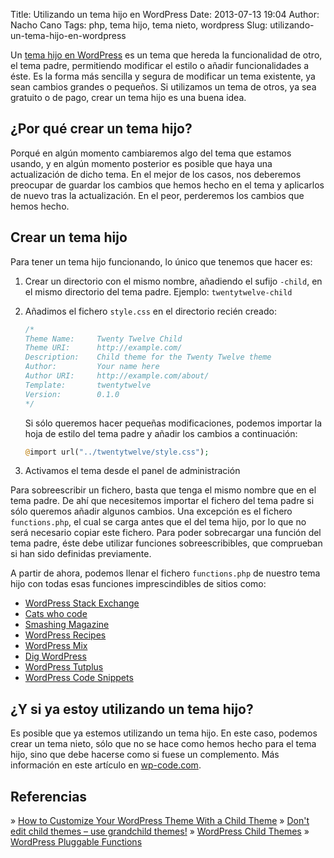 Title: Utilizando un tema hijo en WordPress
Date: 2013-07-13 19:04
Author: Nacho Cano
Tags: php, tema hijo, tema nieto, wordpress
Slug: utilizando-un-tema-hijo-en-wordpress

Un [tema hijo en WordPress][] es un tema que hereda la funcionalidad de
otro, el tema padre, permitiendo modificar el estilo o añadir
funcionalidades a éste. Es la forma más sencilla y segura de modificar
un tema existente, ya sean cambios grandes o pequeños. Si utilizamos un
tema de otros, ya sea gratuito o de pago, crear un tema hijo es una
buena idea.


¿Por qué crear un tema hijo?
----------------------------

Porqué en algún momento cambiaremos algo del tema que estamos usando, y
en algún momento posterior es posible que haya una actualización de
dicho tema. En el mejor de los casos, nos deberemos preocupar de guardar
los cambios que hemos hecho en el tema y aplicarlos de nuevo tras la
actualización. En el peor, perderemos los cambios que hemos hecho.

Crear un tema hijo
------------------

Para tener un tema hijo funcionando, lo único que tenemos que hacer es:

1.  Crear un directorio con el mismo nombre, añadiendo el sufijo
    `-child`, en el mismo directorio del tema padre. Ejemplo:
    `twentytwelve-child`
2.  Añadimos el fichero `style.css` en el directorio recién creado:

    ```php
    /*
    Theme Name:     Twenty Twelve Child
    Theme URI:      http://example.com/
    Description:    Child theme for the Twenty Twelve theme
    Author:         Your name here
    Author URI:     http://example.com/about/
    Template:       twentytwelve
    Version:        0.1.0
    */
    ```

    Si sólo queremos hacer pequeñas modificaciones, podemos importar la
    hoja de estilo del tema padre y añadir los cambios a continuación:

    ```php
    @import url("../twentytwelve/style.css");
    ```

3.  Activamos el tema desde el panel de administración

Para sobreescribir un fichero, basta que tenga el mismo nombre que en el
tema padre. De ahí que necesitemos importar el fichero del tema padre si
sólo queremos añadir algunos cambios. Una excepción es el fichero
`functions.php`, el cual se carga antes que el del tema hijo, por lo que
no será necesario copiar este fichero. Para poder sobrecargar una
función del tema padre, éste debe utilizar funciones sobreescribibles,
que comprueban si han sido definidas previamente.

A partir de ahora, podemos llenar el fichero `functions.php` de nuestro
tema hijo con todas esas funciones imprescindibles de sitios como:

-   [WordPress Stack Exchange][]
-   [Cats who code][]
-   [Smashing Magazine][]
-   [WordPress Recipes][]
-   [WordPress Mix][]
-   [Dig WordPress][]
-   [WordPress Tutplus][]
-   [WordPress Code Snippets][]

¿Y si ya estoy utilizando un tema hijo?
---------------------------------------

Es posible que ya estemos utilizando un tema hijo. En este caso, podemos
crear un tema nieto, sólo que no se hace como hemos hecho para el tema
hijo, sino que debe hacerse como si fuese un complemento. Más información
en este artículo en [wp-code.com][].

Referencias
-----------

» [How to Customize Your WordPress Theme With a Child Theme][]
» [Don't edit child themes – use grandchild themes!][wp-code.com]
» [WordPress Child Themes][tema hijo en WordPress]
» [WordPress Pluggable Functions][]

  [tema hijo en WordPress]: http://codex.wordpress.org/Child_Themes
    "tema hijo en WordPress"
  [WordPress Stack Exchange]: http://wordpress.stackexchange.com
    "WordPress Stack Exchange"
  [Cats who code]: http://www.catswhocode.com
    "Cats who code"
  [Smashing Magazine]: http://wp.smashingmagazine.com
    "Smashing Magazine"
  [WordPress Recipes]: http://www.wprecipes.com
    "WordPress Recipes"
  [WordPress Mix]: http://wp-mix.com
    "WordPress Mix"
  [Dig WordPress]: http://digwp.com
    "Dig WordPress"
  [WordPress Tutplus]: http://wp.tutsplus.com/
    "WordPress Tutplus"
  [WordPress Code Snippets]: http://www.wp-code.com/
    "WordPress Code Snippets"
  [wp-code.com]: http://www.wp-code.com/wordpress-snippets/wordpress-grandchildren-themes/
    "wp-code.com"
  [How to Customize Your WordPress Theme With a Child Theme]: http://wp.tutsplus.com/wordpress-2/how-to-customize-your-wordpress-theme-with-a-child-theme/
    "How to Customize Your WordPress Theme With a Child Theme"
  [WordPress Pluggable Functions]: http://codex.wordpress.org/Pluggable_Functions
    "WordPress Pluggable Functions"
